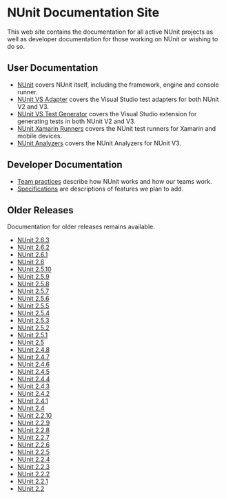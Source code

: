 # NUnit Documentation Site

This web site contains the documentation for all active NUnit projects as well as developer documentation for those working on NUnit or wishing to do so.

## User Documentation

* [NUnit](xref:intro) covers NUnit itself, including the framework, engine and console runner.
* [NUnit VS Adapter](xref:vstestadapterinstallation) covers the Visual Studio test adapters for both NUnit V2 and V3.
* [NUnit VS Test Generator](xref:vstestgenerator) covers the Visual Studio extension for generating tests in both NUnit V2 and V3.
* [NUnit Xamarin Runners](xref:xamarinrunners) covers the NUnit test runners for Xamarin and mobile devices.
* [NUnit Analyzers](xref:nunitanalyzers) covers the NUnit Analyzers for NUnit V3.

## Developer Documentation

* [Team practices](xref:teampractices) describe how NUnit works and how our teams work.
* [Specifications](xref:Specifications) are descriptions of features we plan to add.

## Older Releases

Documentation for older releases remains available.

<div class="test">

* [NUnit 2.6.3](~/2.6.3/docHome.html)
* [NUnit 2.6.2](~/2.6.2/docHome.html)
* [NUnit 2.6.1](~/2.6.1/docHome.html)
* [NUnit 2.6](~/2.6/docHome.html)
* [NUnit 2.5.10](~/2.5.10/docHome.html)
* [NUnit 2.5.9](~/2.5.9/docHome.html)
* [NUnit 2.5.8](~/2.5.8/docHome.html)
* [NUnit 2.5.7](~/2.5.7/docHome.html)
* [NUnit 2.5.6](~/2.5.6/docHome.html)
* [NUnit 2.5.5](~/2.5.5/docHome.html)
* [NUnit 2.5.4](~/2.5.4/docHome.html)
* [NUnit 2.5.3](~/2.5.3/docHome.html)
* [NUnit 2.5.2](~/2.5.2/docHome.html)
* [NUnit 2.5.1](~/2.5.1/docHome.html)
* [NUnit 2.5](~/2.5/docHome.html)
* [NUnit 2.4.8](~/2.4.8/docHome.html)
* [NUnit 2.4.7](~/2.4.7/docHome.html)
* [NUnit 2.4.6](~/2.4.6/docHome.html)
* [NUnit 2.4.5](~/2.4.5/docHome.html)
* [NUnit 2.4.4](~/2.4.4/docHome.html)
* [NUnit 2.4.3](~/2.4.3/docHome.html)
* [NUnit 2.4.2](~/2.4.2/docHome.html)
* [NUnit 2.4.1](~/2.4.1/docHome.html)
* [NUnit 2.4](~/2.4/docHome.html)
* [NUnit 2.2.10](~/2.2.10/docHome.html)
* [NUnit 2.2.9](~/2.2.9/docHome.html)
* [NUnit 2.2.8](~/2.2.8/docHome.html)
* [NUnit 2.2.7](~/2.2.7/docHome.html)
* [NUnit 2.2.6](~/2.2.6/docHome.html)
* [NUnit 2.2.5](~/2.2.5/docHome.html)
* [NUnit 2.2.4](~/2.2.4/docHome.html)
* [NUnit 2.2.3](~/2.2.3/docHome.html)
* [NUnit 2.2.2](~/2.2.2/docHome.html)
* [NUnit 2.2.1](~/2.2.1/docHome.html)
* [NUnit 2.2](~/2.2/docHome.html)

</div>